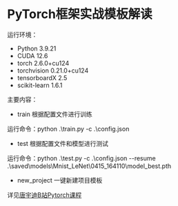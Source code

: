 # PyTorch框架实战模板解读

运行环境：
- Python 3.9.21
- CUDA 12.6
- torch 2.6.0+cu124
- torchvision 0.21.0+cu124
- tensorboardX 2.5
- scikit-learn 1.6.1

主要内容：
- train 根据配置文件进行训练

运行命令：python .\train.py -c .\config.json

- test 根据配置文件和模型进行测试

运行命令：python .\test.py -c .\config.json --resume .\saved\models\Mnist_LeNet\0415_164110\model_best.pth

- new_project 一键新建项目模板

详见[唐宇迪B站Pytorch课程](https://www.bilibili.com/video/BV1rg411d7KT/?spm_id_from=333.788.videopod.episodes&vd_source=aaa85a47471179fcdb4e51e332c391e1&p=122)